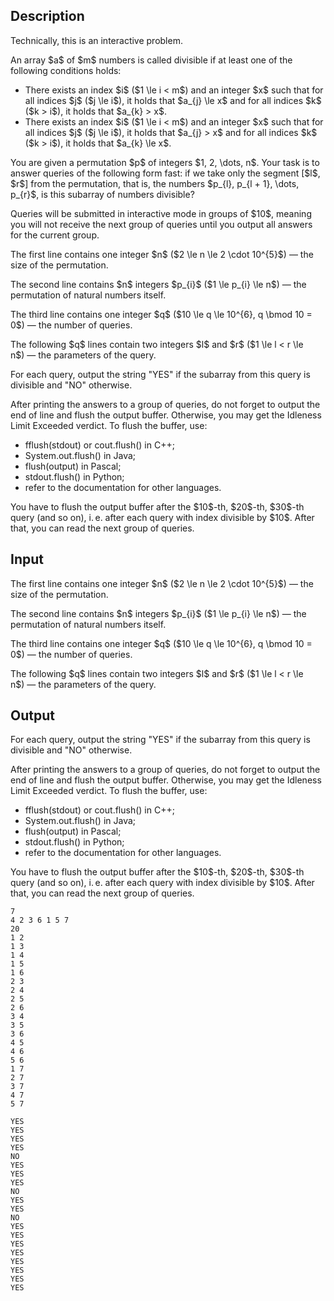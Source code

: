 ## Description

<div><p><span class="tex-font-style-bf">Technically, this is an interactive problem.</span></p><p>An array $a$ of $m$ numbers is called <span class="tex-font-style-it">divisible</span> if at least one of the following conditions holds:</p><ul> <li> There exists an index $i$ ($1 \le i &lt; m$) and an integer $x$ such that for all indices $j$ ($j \le i$), it holds that $a_{j} \le x$ and for all indices $k$ ($k &gt; i$), it holds that $a_{k} &gt; x$. </li><li> There exists an index $i$ ($1 \le i &lt; m$) and an integer $x$ such that for all indices $j$ ($j \le i$), it holds that $a_{j} &gt; x$ and for all indices $k$ ($k &gt; i$), it holds that $a_{k} \le x$. </li></ul><p>You are given a permutation $p$ of integers $1, 2, \dots, n$. Your task is to answer queries of the following form fast: if we take only the segment [$l$, $r$] from the permutation, that is, the numbers $p_{l}, p_{l + 1}, \dots, p_{r}$, is this subarray of numbers <span class="tex-font-style-it">divisible</span>?</p><p>Queries will be submitted in interactive mode in groups of $10$, meaning you will not receive the next group of queries until you output all answers for the current group.</p></div><div class="input-specification"><p>The first line contains one integer $n$ ($2 \le n \le 2 \cdot 10^{5}$)&nbsp;— the size of the permutation.</p><p>The second line contains $n$ integers $p_{i}$ ($1 \le p_{i} \le n$)&nbsp;— the permutation of natural numbers itself.</p><p>The third line contains one integer $q$ ($10 \le q \le 10^{6}, q \bmod 10 = 0$)&nbsp;— the number of queries.</p><p>The following $q$ lines contain two integers $l$ and $r$ ($1 \le l &lt; r \le n$)&nbsp;— the parameters of the query.</p></div><div class="output-specification"><p>For each query, output the string "<span class="tex-font-style-tt">YES</span>" if the subarray from this query is <span class="tex-font-style-it">divisible</span> and "<span class="tex-font-style-tt">NO</span>" otherwise.</p><p>After printing the answers to a group of queries, do not forget to output the end of line and flush the output buffer. Otherwise, you may get the <span class="tex-font-style-tt">Idleness Limit Exceeded</span> verdict. To flush the buffer, use:</p><ul> <li> <span class="tex-font-style-tt">fflush(stdout)</span> or <span class="tex-font-style-tt">cout.flush()</span> in <span class="tex-font-style-tt">C++</span>; </li><li> <span class="tex-font-style-tt">System.out.flush()</span> in <span class="tex-font-style-tt">Java</span>; </li><li> <span class="tex-font-style-tt">flush(output)</span> in <span class="tex-font-style-tt">Pascal</span>; </li><li> <span class="tex-font-style-tt">stdout.flush()</span> in <span class="tex-font-style-tt">Python</span>; </li><li> refer to the documentation for other languages. </li></ul><p>You have to flush the output buffer after the $10$-th, $20$-th, $30$-th query (and so on), i. e. after each query with index divisible by $10$. After that, you can read the next group of queries.</p></div>

## Input

<p>The first line contains one integer $n$ ($2 \le n \le 2 \cdot 10^{5}$)&nbsp;— the size of the permutation.</p><p>The second line contains $n$ integers $p_{i}$ ($1 \le p_{i} \le n$)&nbsp;— the permutation of natural numbers itself.</p><p>The third line contains one integer $q$ ($10 \le q \le 10^{6}, q \bmod 10 = 0$)&nbsp;— the number of queries.</p><p>The following $q$ lines contain two integers $l$ and $r$ ($1 \le l &lt; r \le n$)&nbsp;— the parameters of the query.</p>

## Output

<p>For each query, output the string "<span class="tex-font-style-tt">YES</span>" if the subarray from this query is <span class="tex-font-style-it">divisible</span> and "<span class="tex-font-style-tt">NO</span>" otherwise.</p><p>After printing the answers to a group of queries, do not forget to output the end of line and flush the output buffer. Otherwise, you may get the <span class="tex-font-style-tt">Idleness Limit Exceeded</span> verdict. To flush the buffer, use:</p><ul> <li> <span class="tex-font-style-tt">fflush(stdout)</span> or <span class="tex-font-style-tt">cout.flush()</span> in <span class="tex-font-style-tt">C++</span>; </li><li> <span class="tex-font-style-tt">System.out.flush()</span> in <span class="tex-font-style-tt">Java</span>; </li><li> <span class="tex-font-style-tt">flush(output)</span> in <span class="tex-font-style-tt">Pascal</span>; </li><li> <span class="tex-font-style-tt">stdout.flush()</span> in <span class="tex-font-style-tt">Python</span>; </li><li> refer to the documentation for other languages. </li></ul><p>You have to flush the output buffer after the $10$-th, $20$-th, $30$-th query (and so on), i. e. after each query with index divisible by $10$. After that, you can read the next group of queries.</p>





```input1|
7
4 2 3 6 1 5 7
20
1 2
1 3
1 4
1 5
1 6
2 3
2 4
2 5
2 6
3 4
3 5
3 6
4 5
4 6
5 6
1 7
2 7
3 7
4 7
5 7
```




```output1
YES
YES
YES
YES
NO
YES
YES
YES
NO
YES
YES
NO
YES
YES
YES
YES
YES
YES
YES
YES
```


